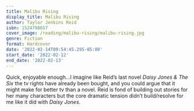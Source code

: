 ```yaml
---
title: Malibu Rising
display_title: Malibu Rising
author: Taylor Jenkins Reid
isbn: 1524798657
cover_image: /reading/malibu-rising/malibu-rising.jpg
genre: Fiction
format: Hardcover
date: '2022-02-14T09:54:45.295-05:00'
start_date: '2022-02-12'
end_date: '2022-02-13'
---
```


Quick, enjoyable enough…I imagine like Reid’s last novel *Daisy Jones & The Six* the tv rights have already been bought, and you could argue that it might make for better tv than a novel. Reid is fond of building out stories for her many characters but the core dramatic tension didn’t build/resolve for me like it did with *Daisy Jones*.